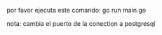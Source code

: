 por favor ejecuta este comando:
go run main.go

nota:
cambia el puerto de la conection a postgresql
